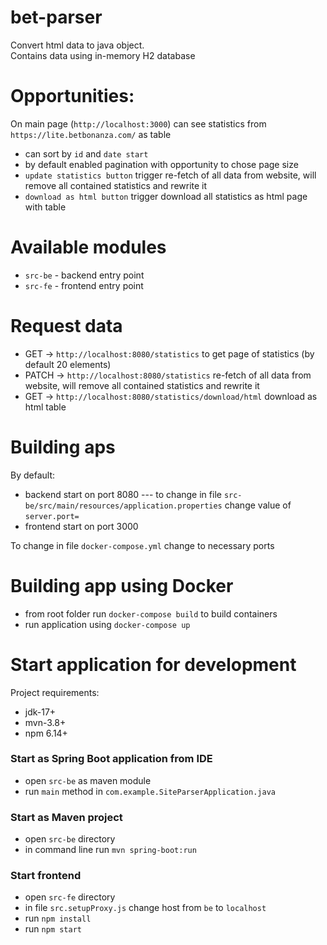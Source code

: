 bet-parser
=

Convert html data to java object. </br>
Contains data using in-memory H2 database </br>

Opportunities:
=

On main page (`http://localhost:3000`) can see statistics from `https://lite.betbonanza.com/` as
table

* can sort by `id` and `date start`
* by default enabled pagination with opportunity to chose page size
* `update statistics button` trigger re-fetch of all data from website, will remove all contained
  statistics and rewrite it
* `download as html button` trigger download all statistics as html page with table

Available modules
==

* `src-be` - backend entry point
* `src-fe` - frontend entry point

Request data
==

* GET -> `http://localhost:8080/statistics` to get page of statistics (by default 20 elements)
* PATCH -> `http://localhost:8080/statistics` re-fetch of all data from website, will remove all contained
  statistics and rewrite it
* GET -> `http://localhost:8080/statistics/download/html` download as html table

Building aps
==

By default:

* backend start on port 8080 
  --- to change in file `src-be/src/main/resources/application.properties` change value of `server.port=` 
* frontend start on port 3000

To change in file `docker-compose.yml` change to necessary ports

Building app using Docker
===

* from root folder run `docker-compose build` to build containers
* run application using `docker-compose up`

Start application for development
===

Project requirements:
* jdk-17+
* mvn-3.8+
* npm 6.14+

### Start as Spring Boot application from IDE

* open `src-be` as maven module
* run `main` method in `com.example.SiteParserApplication.java`

### Start as Maven project

* open `src-be` directory
* in command line run `mvn spring-boot:run`

### Start frontend

* open `src-fe` directory
* in file `src.setupProxy.js` change host from `be` to `localhost`
* run `npm install`
* run `npm start`